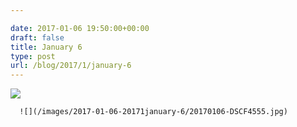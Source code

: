 ```yaml
---

date: 2017-01-06 19:50:00+00:00
draft: false
title: January 6
type: post
url: /blog/2017/1/january-6
---
```


![](/images/2017-01-06-20171january-6/20170106-DSCF4547.jpg)

  


  
      ![](/images/2017-01-06-20171january-6/20170106-DSCF4555.jpg)


